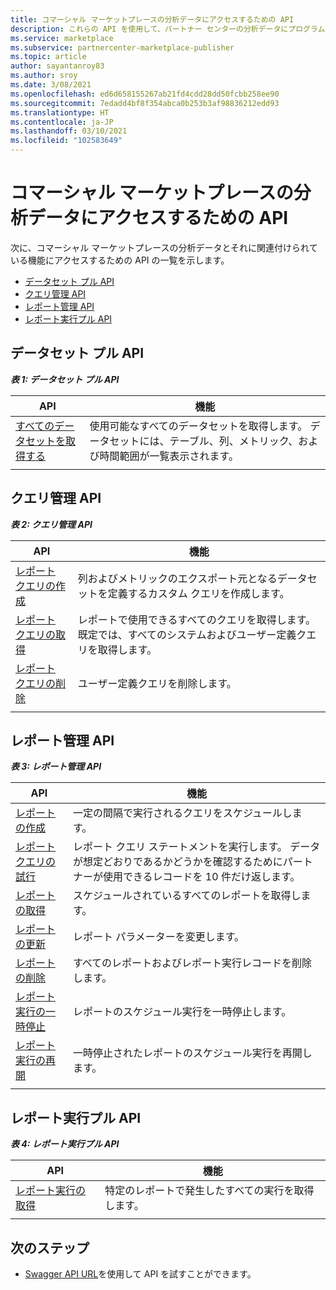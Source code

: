 ```yaml
---
title: コマーシャル マーケットプレースの分析データにアクセスするための API
description: これらの API を使用して、パートナー センターの分析データにプログラムからアクセスします。
ms.service: marketplace
ms.subservice: partnercenter-marketplace-publisher
ms.topic: article
author: sayantanroy83
ms.author: sroy
ms.date: 3/08/2021
ms.openlocfilehash: ed6d658155267ab21fd4cdd28dd50fcbb258ee90
ms.sourcegitcommit: 7edadd4bf8f354abca0b253b3af98836212edd93
ms.translationtype: HT
ms.contentlocale: ja-JP
ms.lasthandoff: 03/10/2021
ms.locfileid: "102583649"
---
```

# <a name="apis-for-accessing-commercial-marketplace-analytics-data"></a>コマーシャル マーケットプレースの分析データにアクセスするための API

次に、コマーシャル マーケットプレースの分析データとそれに関連付けられている機能にアクセスするための API の一覧を示します。

- [データセット プル API](#dataset-pull-apis)
- [クエリ管理 API](#query-management-apis)
- [レポート管理 API](#report-management-apis)
- [レポート実行プル API](#report-execution-pull-apis)

## <a name="dataset-pull-apis"></a>データセット プル API

***表 1: データセット プル API***

| **API** | **機能** |
| --- | --- |
| [すべてのデータセットを取得する](analytics-api-get-all-datasets.md) | 使用可能なすべてのデータセットを取得します。 データセットには、テーブル、列、メトリック、および時間範囲が一覧表示されます。 |
|||

## <a name="query-management-apis"></a>クエリ管理 API

***表 2: クエリ管理 API***

| **API** | **機能** |
| --- | --- |
| [レポート クエリの作成](analytics-programmatic-access.md#create-report-query-api) | 列およびメトリックのエクスポート元となるデータセットを定義するカスタム クエリを作成します。 |
| [レポート クエリの取得](analytics-api-get-report-queries.md) | レポートで使用できるすべてのクエリを取得します。 既定では、すべてのシステムおよびユーザー定義クエリを取得します。 |
| [レポート クエリの削除](analytics-api-delete-report-queries.md) | ユーザー定義クエリを削除します。 |
|||

## <a name="report-management-apis"></a>レポート管理 API

***表 3: レポート管理 API***

| **API** | **機能** |
| --- | --- |
| [レポートの作成](analytics-programmatic-access.md#create-report-api) | 一定の間隔で実行されるクエリをスケジュールします。 |
| [レポート クエリの試行](analytics-api-try-report-queries.md) | レポート クエリ ステートメントを実行します。 データが想定どおりであるかどうかを確認するためにパートナーが使用できるレコードを 10 件だけ返します。 |
| [レポートの取得](analytics-api-get-report.md) | スケジュールされているすべてのレポートを取得します。 |
| [レポートの更新](analytics-api-update-report.md) | レポート パラメーターを変更します。 |
| [レポートの削除](analytics-api-delete-report.md) | すべてのレポートおよびレポート実行レコードを削除します。 |
| [レポート実行の一時停止](analytics-api-pause-report-executions.md) | レポートのスケジュール実行を一時停止します。 |
| [レポート実行の再開](analytics-api-resume-report-executions.md) | 一時停止されたレポートのスケジュール実行を再開します。 |
|||

## <a name="report-execution-pull-apis"></a>レポート実行プル API

***表 4: レポート実行プル API***

| **API** | **機能** |
| --- | --- |
| [レポート実行の取得](analytics-programmatic-access.md#get-report-executions-api) | 特定のレポートで発生したすべての実行を取得します。 |
|||

## <a name="next-steps"></a>次のステップ

- [Swagger API URL](https://api.partnercenter.microsoft.com/insights/v1/cmp/swagger/index.html)を使用して API を試すことができます。
